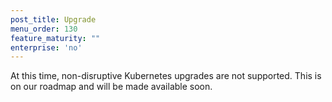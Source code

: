 ```yaml
---
post_title: Upgrade
menu_order: 130
feature_maturity: ""
enterprise: 'no'
---
```


At this time, non-disruptive Kubernetes upgrades are not supported.  This is on our roadmap and will be made available soon.
